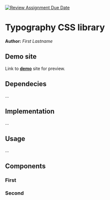 [![Review Assignment Due Date](https://classroom.github.com/assets/deadline-readme-button-24ddc0f5d75046c5622901739e7c5dd533143b0c8e959d652212380cedb1ea36.svg)](https://classroom.github.com/a/zprwltzm)
# Typography CSS library
**Author:** *First Lastname*
## Demo site
Link to **[demo](http://www.github.io)** site for preview.
## Dependecies
...
## Implementation
...
## Usage
...
## Components
### First
### Second
